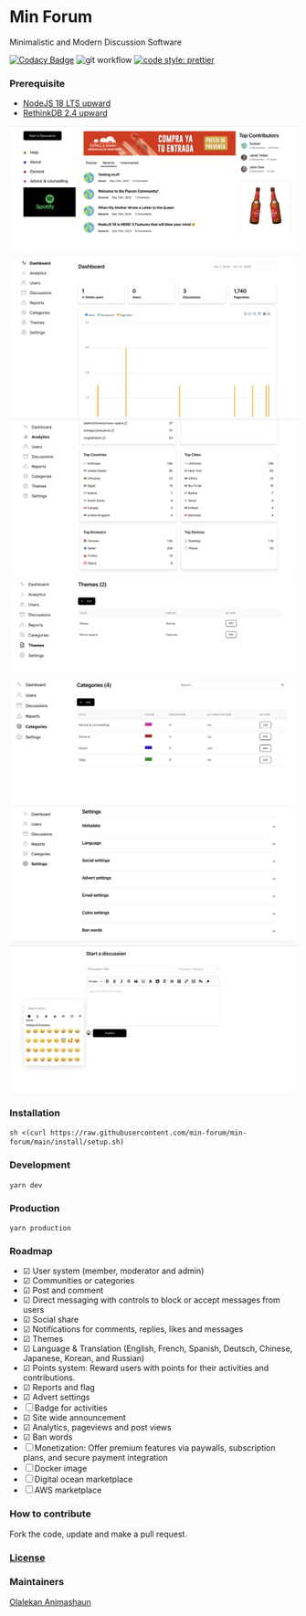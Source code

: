 # Min Forum

Minimalistic and Modern Discussion Software

[![Codacy Badge](https://app.codacy.com/project/badge/Grade/b434e4594827418681e9fbe21566b45e)](https://www.codacy.com/gh/min-forum/min-forum/dashboard?utm_source=github.com&utm_medium=referral&utm_content=min-forum/min-forum&utm_campaign=Badge_Grade)
![git workflow](https://github.com/min-forum/min-forum/actions/workflows/main.yml/badge.svg?branch=main)
[![code style: prettier](https://img.shields.io/badge/code_style-prettier-ff69b4.svg?style=flat-square)](https://github.com/prettier/prettier)

### Prerequisite

- [NodeJS 18 LTS upward](https://github.com/nvm-sh/nvm/blob/master/README.md)
- [RethinkDB 2.4 upward](https://rethinkdb.com/docs/install/)

![image5](./public/screenshots/5.png)
![image1](./public/screenshots/1.png)
![image1](./public/screenshots/1-1.png)
![image1](./public/screenshots/1-2.png)
![image2](./public//screenshots/2.png)
![image3](./public//screenshots/3.png)
![image3](./public//screenshots/6.png)

### Installation

```
sh <(curl https://raw.githubusercontent.com/min-forum/min-forum/main/install/setup.sh)
```

### Development

```
yarn dev
```

### Production

```
yarn production
```

### Roadmap

- &#x2611; User system (member, moderator and admin)
- &#x2611; Communities or categories
- &#x2611; Post and comment
- &#x2611; Direct messaging with controls to block or accept messages from users
- &#x2611; Social share
- &#x2611; Notifications for comments, replies, likes and messages
- &#x2611; Themes
- &#x2611; Language & Translation (English, French, Spanish, Deutsch, Chinese, Japanese, Korean, and Russian)
- &#x2611; Points system: Reward users with points for their activities and contributions.
- &#x2611; Reports and flag
- &#x2611; Advert settings
- &#x2610; Badge for activities
- &#x2611; Site wide announcement
- &#x2611; Analytics, pageviews and post views
- &#x2611; Ban words
- &#x2610; Monetization: Offer premium features via paywalls, subscription plans, and secure payment integration
- &#x2610; Docker image
- &#x2610; Digital ocean marketplace
- &#x2610; AWS marketplace

### How to contribute

Fork the code, update and make a pull request.

### [License](LICENSE)

### Maintainers

[Olalekan Animashaun](https://github.com/kimolalekan)

